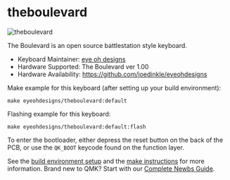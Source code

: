 # theboulevard

![theboulevard](https://i.imgur.com/LavWn91.jpg)

The Boulevard is an open source battlestation style keyboard.

* Keyboard Maintainer: [eye oh designs](https://github.com/yourusername)
* Hardware Supported: The Boulevard ver 1.00
* Hardware Availability: https://github.com/joedinkle/eyeohdesigns

Make example for this keyboard (after setting up your build environment):

    make eyeohdesigns/theboulevard:default

Flashing example for this keyboard:

    make eyeohdesigns/theboulevard:default:flash

To enter the bootloader, either depress the reset button on the back of the PCB, or use the `QK_BOOT` keycode found on the function layer.

See the [build environment setup](https://docs.qmk.fm/#/getting_started_build_tools) and the [make instructions](https://docs.qmk.fm/#/getting_started_make_guide) for more information. Brand new to QMK? Start with our [Complete Newbs Guide](https://docs.qmk.fm/#/newbs).